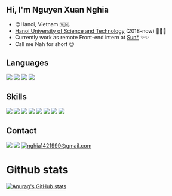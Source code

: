 ## Hi, I'm Nguyen Xuan Nghia
- 😊Hanoi, Vietnam 🇻🇳.
- [Hanoi University of Science and Technology](https://en.wikipedia.org/wiki/Hanoi_University_of_Science_and_Technology) (2018-now) 🤘🤘🤘
- Currently work as remote Front-end intern at [Sun*](https://sun-asterisk.vn/) ✨✨
- Call me Nah for short 😉
## Languages
[![](https://img.shields.io/badge/JavaScript-F7DF1E?style=for-the-badge&logo=javascript&logoColor=black)]()
[![](https://img.shields.io/badge/C%2B%2B-00599C?style=for-the-badge&logo=c%2B%2B&logoColor=white)]()
[![](https://img.shields.io/badge/C%23-239120?style=for-the-badge&logo=c-sharp&logoColor=white)]()
[![](https://img.shields.io/badge/Java-ED8B00?style=for-the-badge&logo=java&logoColor=white)]()
## Skills
[![](https://img.shields.io/badge/React-20232A?style=for-the-badge&logo=react&logoColor=61DAFB)]()
[![](https://img.shields.io/badge/Node.js-43853D?style=for-the-badge&logo=node.js&logoColor=white)]()
[![](https://img.shields.io/badge/.NET-5C2D91?style=for-the-badge&logo=.net&logoColor=white)]()
[![](https://img.shields.io/badge/Express.js-404D59?style=for-the-badge)]()
[![](https://img.shields.io/badge/MySQL-00000F?style=for-the-badge&logo=mysql&logoColor=white)]()
[![](https://img.shields.io/badge/PostgreSQL-316192?style=for-the-badge&logo=postgresql&logoColor=white)]()
[![](https://img.shields.io/badge/MongoDB-4EA94B?style=for-the-badge&logo=mongodb&logoColor=white)]()
[![](https://img.shields.io/badge/Ubuntu-E95420?style=for-the-badge&logo=ubuntu&logoColor=white)]()

## Contact
[![](https://img.shields.io/badge/Facebook-1877F2?style=for-the-badge&logo=facebook&logoColor=white)](https://www.facebook.com/nguyenxuan.nghia.50/)
[![](https://img.shields.io/badge/Microsoft_Outlook-0078D4?style=for-the-badge&logo=microsoft-outlook&logoColor=white)](mailto:nghia.nx184166@sis.hust.edu.vn)
[![nghia1421999@gmail.com](https://img.shields.io/badge/Gmail-D14836?style=for-the-badge&logo=gmail&logoColor=white)](mailto:nghia1421999@gmail.com)

# Github stats
[![Anurag's GitHub stats](https://github-readme-stats.vercel.app/api?username=nxNghia&theme=discord_old_blurple)](https://github.com/anuraghazra/github-readme-stats)
